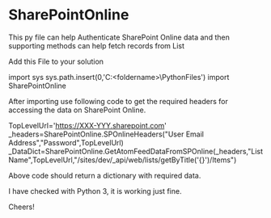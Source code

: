 # SharePointOnline
This py file can help Authenticate SharePoint Online data and then supporting methods can help fetch records from List

Add this File to your solution 

import sys
sys.path.insert(0,'C:\<foldername>\PythonFiles')
import SharePointOnline

After importing use following code to get the required headers for accessing the data on SharePoint Online.

TopLevelUrl='https://XXX-YYY.sharepoint.com'
_headers=SharePointOnline.SPOnlineHeaders("User Email Address","Password",TopLevelUrl)  
_DataDict=SharePointOnline.GetAtomFeedDataFromSPOnline(_headers,"ListName",TopLevelUrl,"/sites/dev/_api/web/lists/getByTitle('{}')/Items")
    
Above code should return a dictionary with required data.

I have checked with Python 3, it is working just fine.

Cheers!
    

